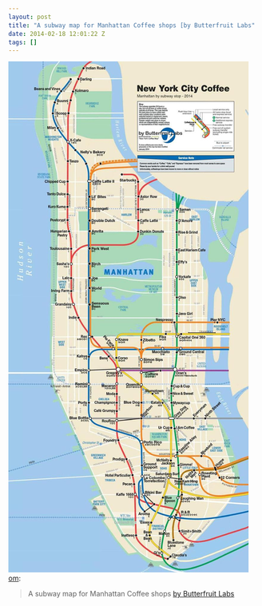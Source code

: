 ```yaml
---
layout: post
title: "A subway map for Manhattan Coffee shops [by Butterfruit Labs"
date: 2014-02-18 12:01:22 Z
tags: []
---
```

![](/media/2014/02/77060821649.jpg)
[om](http://om.tumblr.com/post/76955223713/a-subway-map-for-manhattan-coffee-shops-by):

> A subway map for Manhattan Coffee shops [by Butterfruit Labs](http://bangalorebanerjee.blogspot.com/2014/02/nyc-best-coffee.html)

